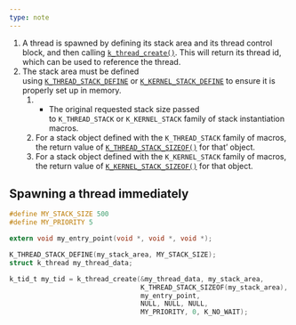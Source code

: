 ```yaml
---
type: note
---
```

1. A thread is spawned by defining its stack area and its thread control block, and then calling [`k_thread_create()`](https://docs.zephyrproject.org/2.7.5/reference/kernel/threads/index.html#c.k_thread_create "k_thread_create"). This will return its thread id, which can be used to reference the thread.
2. The stack area must be defined using [`K_THREAD_STACK_DEFINE`](https://docs.zephyrproject.org/2.7.5/reference/kernel/threads/index.html#c.K_THREAD_STACK_DEFINE "K_THREAD_STACK_DEFINE") or [`K_KERNEL_STACK_DEFINE`](https://docs.zephyrproject.org/2.7.5/reference/kernel/threads/index.html#c.K_KERNEL_STACK_DEFINE "K_KERNEL_STACK_DEFINE") to ensure it is properly set up in memory.
	1. - The original requested stack size passed to `K_THREAD_STACK` or `K_KERNEL_STACK` family of stack instantiation macros.
	2. For a stack object defined with the `K_THREAD_STACK` family of macros, the return value of [`K_THREAD_STACK_SIZEOF()`](https://docs.zephyrproject.org/2.7.5/reference/kernel/threads/index.html#c.K_THREAD_STACK_SIZEOF "K_THREAD_STACK_SIZEOF") for that’ object.
	3. For a stack object defined with the `K_KERNEL_STACK` family of macros, the return value of [`K_KERNEL_STACK_SIZEOF()`](https://docs.zephyrproject.org/2.7.5/reference/kernel/threads/index.html#c.K_KERNEL_STACK_SIZEOF "K_KERNEL_STACK_SIZEOF") for that object.

## Spawning a thread immediately
```c
#define MY_STACK_SIZE 500
#define MY_PRIORITY 5

extern void my_entry_point(void *, void *, void *);

K_THREAD_STACK_DEFINE(my_stack_area, MY_STACK_SIZE);
struct k_thread my_thread_data;

k_tid_t my_tid = k_thread_create(&my_thread_data, my_stack_area,
                                 K_THREAD_STACK_SIZEOF(my_stack_area),
                                 my_entry_point,
                                 NULL, NULL, NULL,
                                 MY_PRIORITY, 0, K_NO_WAIT);
```